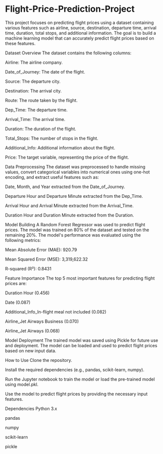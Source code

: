 # Flight-Price-Prediction-Project

This project focuses on predicting flight prices using a dataset containing various features such as airline, source, destination, departure time, arrival time, duration, total stops, and additional information. The goal is to build a machine learning model that can accurately predict flight prices based on these features.

Dataset Overview
The dataset contains the following columns:

Airline: The airline company.

Date_of_Journey: The date of the flight.

Source: The departure city.

Destination: The arrival city.

Route: The route taken by the flight.

Dep_Time: The departure time.

Arrival_Time: The arrival time.

Duration: The duration of the flight.

Total_Stops: The number of stops in the flight.

Additional_Info: Additional information about the flight.

Price: The target variable, representing the price of the flight.

Data Preprocessing
The dataset was preprocessed to handle missing values, convert categorical variables into numerical ones using one-hot encoding, and extract useful features such as:

Date, Month, and Year extracted from the Date_of_Journey.

Departure Hour and Departure Minute extracted from the Dep_Time.

Arrival Hour and Arrival Minute extracted from the Arrival_Time.

Duration Hour and Duration Minute extracted from the Duration.

Model Building
A Random Forest Regressor was used to predict flight prices. The model was trained on 80% of the dataset and tested on the remaining 20%. The model's performance was evaluated using the following metrics:

Mean Absolute Error (MAE): 920.79

Mean Squared Error (MSE): 3,319,622.32

R-squared (R²): 0.8431

Feature Importance
The top 5 most important features for predicting flight prices are:

Duration Hour (0.456)

Date (0.087)

Additional_Info_In-flight meal not included (0.082)

Airline_Jet Airways Business (0.070)

Airline_Jet Airways (0.068)

Model Deployment
The trained model was saved using Pickle for future use and deployment. The model can be loaded and used to predict flight prices based on new input data.

How to Use
Clone the repository.

Install the required dependencies (e.g., pandas, scikit-learn, numpy).

Run the Jupyter notebook to train the model or load the pre-trained model using model.pkl.

Use the model to predict flight prices by providing the necessary input features.

Dependencies
Python 3.x

pandas

numpy

scikit-learn

pickle

